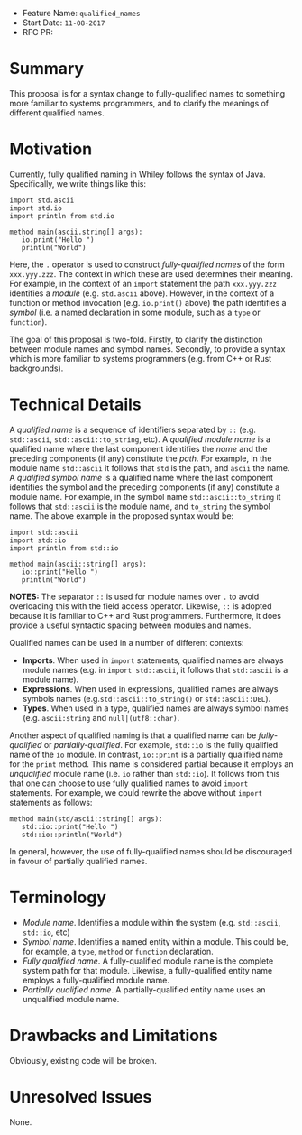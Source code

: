 - Feature Name: `qualified_names`
- Start Date: `11-08-2017`
- RFC PR: 

# Summary

This proposal is for a syntax change to fully-qualified names to
something more familiar to systems programmers, and to clarify the
meanings of different qualified names.

# Motivation

Currently, fully qualified naming in Whiley follows the syntax of
Java. Specifically, we write things like this:

```
import std.ascii
import std.io
import println from std.io

method main(ascii.string[] args):
   io.print("Hello ")
   println("World")
```

Here, the `.` operator is used to construct _fully-qualified names_ of
the form `xxx.yyy.zzz`.  The context in which these are used
determines their meaning.  For example, in the context of an `import`
statement the path `xxx.yyy.zzz` identifies a _module_
(e.g. `std.ascii` above).  However, in the context of a function or
method invocation (e.g. `io.print()` above) the path identifies a
_symbol_ (i.e. a named declaration in some module, such as a `type` or
`function`).

The goal of this proposal is two-fold.  Firstly, to clarify the
distinction between module names and symbol names.  Secondly, to
provide a syntax which is more familiar to systems programmers
(e.g. from C++ or Rust backgrounds).

# Technical Details

A _qualified name_ is a sequence of identifiers separated by `::`
(e.g. `std::ascii`, `std::ascii::to_string`, etc).  A _qualified
module name_ is a qualified name where the last component identifies
the _name_ and the preceding components (if any) constitute the
_path_.  For example, in the module name `std::ascii` it follows that
`std` is the path, and `ascii` the name.  A _qualified symbol name_ is
a qualified name where the last component identifies the symbol and
the preceding components (if any) constitute a module name.  For
example, in the symbol name `std::ascii::to_string` it follows that
`std::ascii` is the module name, and `to_string` the symbol name.
The above example in the proposed syntax would be:

```
import std::ascii
import std::io
import println from std::io

method main(ascii::string[] args):
   io::print("Hello ")
   println("World")
```

**NOTES:** The separator `::` is used for module names over `.` to
avoid overloading this with the field access operator.  Likewise, `::`
is adopted because it is familiar to C++ and Rust programmers.
Furthermore, it does provide a useful syntactic spacing between
modules and names.

Qualified names can be used in a number of different contexts:

- **Imports**.  When used in `import` statements, qualified names are
always module names (e.g. in `import std::ascii`, it follows that
`std::ascii` is a module name).
- **Expressions**.  When used in expressions, qualified names are
always symbols names (e.g.`std::ascii::to_string()` or
`std::ascii::DEL`).
- **Types**.  When used in a type, qualified names are always symbol
  names (e.g. `ascii:string` and `null|(utf8::char)`.

Another aspect of qualified naming is that a qualified name can be
_fully-qualified_ or _partially-qualified_.  For example, `std::io` is
the fully qualified name of the `io` module.  In contrast, `io::print`
is a partially qualified name for the `print` method.  This name is
considered partial because it employs an _unqualified_ module name
(i.e. `io` rather than `std::io`).  It follows from this that one can
choose to use fully qualified names to avoid `import` statements.  For
example, we could rewrite the above without `import` statements as
follows:

```
method main(std/ascii::string[] args):
   std::io::print("Hello ")
   std::io::println("World")
```

In general, however, the use of fully-qualified names should be
discouraged in favour of partially qualified names.

# Terminology

- *Module name*.  Identifies a module within the system
(e.g. `std::ascii`, `std::io`, etc)
- *Symbol name*.  Identifies a named entity within a module.  This
could be, for example, a `type`, `method` or `function` declaration.
- *Fully qualified name*.  A fully-qualified module name is the
  complete system path for that module.  Likewise, a fully-qualified
  entity name employs a fully-qualified module name.
- *Partially qualified name*.  A partially-qualified entity name uses
  an unqualified module name.

# Drawbacks and Limitations

Obviously, existing code will be broken.

# Unresolved Issues

None.
